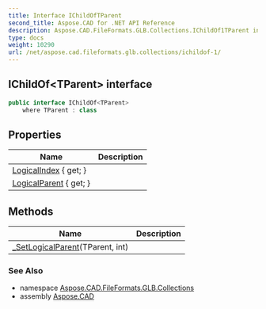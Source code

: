 ```yaml
---
title: Interface IChildOfTParent
second_title: Aspose.CAD for .NET API Reference
description: Aspose.CAD.FileFormats.GLB.Collections.IChildOf1TParent interface. 
type: docs
weight: 10290
url: /net/aspose.cad.fileformats.glb.collections/ichildof-1/
---
```

## IChildOf&lt;TParent&gt; interface

```csharp
public interface IChildOf<TParent>
    where TParent : class
```

## Properties

| Name | Description |
| --- | --- |
| [LogicalIndex](../../aspose.cad.fileformats.glb.collections/ichildof-1/logicalindex/) { get; } |  |
| [LogicalParent](../../aspose.cad.fileformats.glb.collections/ichildof-1/logicalparent/) { get; } |  |

## Methods

| Name | Description |
| --- | --- |
| [_SetLogicalParent](../../aspose.cad.fileformats.glb.collections/ichildof-1/_setlogicalparent/)(TParent, int) |  |

### See Also

* namespace [Aspose.CAD.FileFormats.GLB.Collections](../../aspose.cad.fileformats.glb.collections/)
* assembly [Aspose.CAD](../../)


